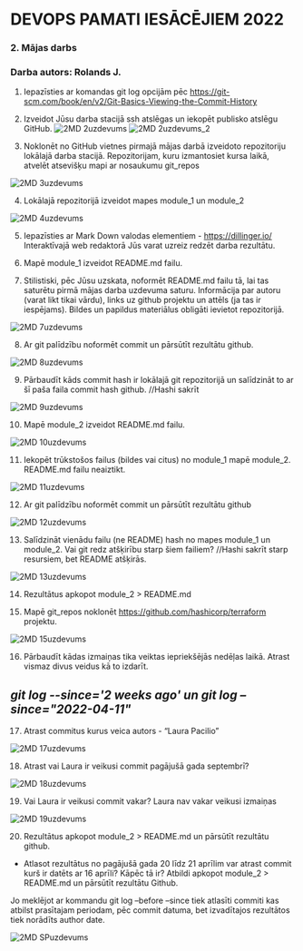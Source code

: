# DEVOPS PAMATI IESĀCĒJIEM 2022
### 2. Mājas darbs
### Darba autors: Rolands J.

1. Iepazīsties ar komandas git log opcijām pēc
https://git-scm.com/book/en/v2/Git-Basics-Viewing-the-Commit-History

2. Izveidot Jūsu darba stacijā ssh atslēgas un iekopēt publisko atslēgu GitHub.
![2MD 2uzdevums](src/images/2MD_2UZD.png?raw=true)
![2MD 2uzdevums_2](src/images/2MD_2UZD_2.png?raw=true)

3. Noklonēt no GitHub vietnes pirmajā mājas darbā izveidoto repozitoriju
lokālajā darba stacijā. Repozitorijam, kuru izmantosiet kursa laikā, atvelēt
atsevišķu mapi ar nosaukumu git_repos 

![2MD 3uzdevums](src/images/2MD_3UZD.png?raw=true)

4. Lokālajā repozitorijā izveidot mapes module_1 un module_2

![2MD 4uzdevums](src/images/2MD_4UZD.png?raw=true)

5. Iepazīsties ar Mark Down valodas elementiem - https://dillinger.io/
Interaktīvajā web redaktorā Jūs varat uzreiz redzēt darba rezultātu.

6. Mapē module_1 izveidot README.md failu.

7. Stilistiski, pēc Jūsu uzskata, noformēt README.md failu tā, lai tas saturētu
pirmā mājas darba uzdevuma saturu. Informācija par autoru (varat likt tikai
vārdu), links uz github projektu un attēls (ja tas ir iespējams). Bildes un papildus
materiālus obligāti ievietot repozitorijā. 

![2MD 7uzdevums](src/images/2MD_7UZD.png?raw=true)

8. Ar git palīdzību noformēt commit un pārsūtīt rezultātu github.

![2MD 8uzdevums](src/images/2MD_8UZD.png?raw=true)

9. Pārbaudīt kāds commit hash ir lokālajā git repozitorijā un salīdzināt to ar šī
paša faila commit hash github.
//Hashi sakrīt

![2MD 9uzdevums](src/images/2MD_9UZD.png?raw=true)

10. Mapē module_2 izveidot README.md failu. 

![2MD 10uzdevums](src/images/2MD_10UZD.png?raw=true)

11. Iekopēt trūkstošos failus (bildes vai citus) no module_1 mapē module_2.
README.md failu neaiztikt.

![2MD 11uzdevums](src/images/2MD_11UZD.png?raw=true)

12. Ar git palīdzību noformēt commit un pārsūtīt rezultātu github 

![2MD 12uzdevums](src/images/2MD_12UZD.png?raw=true)

13. Salīdzināt vienādu failu (ne README) hash no mapes module_1 un
module_2. Vai git redz atšķirību starp šiem failiem?
//Hashi sakrīt starp resursiem, bet README atšķirās.

![2MD 13uzdevums](src/images/2MD_13UZD.png?raw=true)

14. Rezultātus apkopot module_2 > README.md

15. Mapē git_repos noklonēt https://github.com/hashicorp/terraform projektu. 

![2MD 15uzdevums](src/images/2MD_15UZD.png?raw=true)

16. Pārbaudīt kādas izmaiņas tika veiktas iepriekšējās nedēļas laikā. Atrast
vismaz divus veidus kā to izdarīt. 

## _git log --since='2 weeks ago' un git log –since="2022-04-11"_

17. Atrast commitus kurus veica autors - “Laura Pacilio”

![2MD 17uzdevums](src/images/2MD_17UZD.png?raw=true)

18. Atrast vai Laura ir veikusi commit pagājušā gada septembrī?

![2MD 18uzdevums](src/images/2MD_18UZD.png?raw=true)

19. Vai Laura ir veikusi commit vakar?
Laura nav vakar veikusi izmaiņas

![2MD 19uzdevums](src/images/2MD_19UZD.png?raw=true)

20. Rezultātus apkopot module_2 > README.md un pārsūtīt rezultātu github.

* Atlasot rezultātus no pagājušā gada 20 līdz 21 aprīlim var atrast commit kurš
ir datēts ar 16 aprīli? Kāpēc tā ir? Atbildi apkopot module_2 > README.md un
pārsūtīt rezultātu Github.

Jo meklējot ar kommandu git log –before –since tiek atlasīti commiti kas atbilst prasītajam periodam, pēc commit datuma, bet izvadītajos rezultātos tiek norādīts author date.

![2MD SPuzdevums](src/images/2MD_SPUZD.png?raw=true)